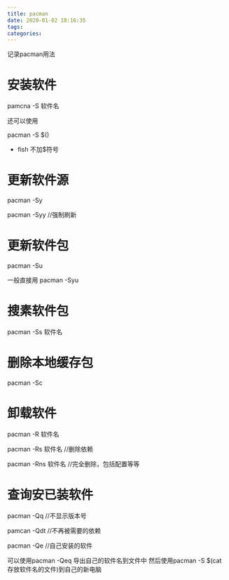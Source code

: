 ```yaml
---
title: pacman
date: 2020-01-02 18:16:35
tags:
categories:
---
```


记录pacman用法
<!--more-->

# 安装软件

pamcna -S 软件名

还可以使用

pacman -S $()

- fish 不加$符号

# 更新软件源

pacman -Sy

pacman -Syy     //强制刷新

# 更新软件包

pacman -Su

一般直接用 pacman -Syu

# 搜素软件包

pacman -Ss 软件名

# 删除本地缓存包

pacman -Sc

# 卸载软件

pacman -R 软件名

pacman -Rs 软件名       //删除依赖

pacman -Rns 软件名      //完全删除，包括配置等等

# 查询安已装软件

pacman -Qq              //不显示版本号

pamcan -Qdt             //不再被需要的依赖

pacman -Qe              //自己安装的软件

可以使用pacman -Qeq 导出自己的软件名到文件中 然后使用pacman -S $(cat 存放软件名的文件)到自己的新电脑















